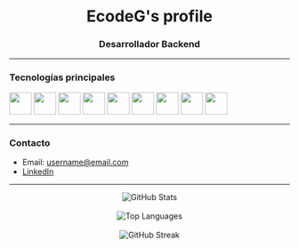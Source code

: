 <h1 align="center">EcodeG's profile</h1>
<h3 align="center">Desarrollador Backend</h3>

---

### Tecnologías principales

<p align="left">
  <img src="https://cdn.jsdelivr.net/gh/devicons/devicon/icons/python/python-original.svg" width="40" height="40"/>
  <img src="https://cdn.jsdelivr.net/gh/devicons/devicon/icons/fastapi/fastapi-original.svg" width="40" height="40"/>
  <img src="https://cdn.jsdelivr.net/gh/devicons/devicon/icons/flask/flask-original.svg" width="40" height="40"/>
  <img src="https://cdn.jsdelivr.net/gh/devicons/devicon/icons/php/php-original.svg" width="40" height="40"/>
  <img src="https://cdn.jsdelivr.net/gh/devicons/devicon/icons/symfony/symfony-original.svg" width="40" height="40"/>
  <img src="https://cdn.jsdelivr.net/gh/devicons/devicon/icons/docker/docker-original.svg" width="40" height="40"/>
  <img src="https://cdn.jsdelivr.net/gh/devicons/devicon/icons/mongodb/mongodb-original.svg" width="40" height="40"/>
  <img src="https://cdn.jsdelivr.net/gh/devicons/devicon/icons/javascript/javascript-original.svg" width="40" height="40"/>
  <img src="https://cdn.jsdelivr.net/gh/devicons/devicon/icons/cplusplus/cplusplus-original.svg" width="40" height="40"/>
</p>

---

### Contacto

- Email: username@email.com
- [LinkedIn](https://linkedin.com/in/username)

---

<p align="center">
  <!-- Stats Card -->
  <img src="https://github-readme-stats.vercel.app/api?username=username&show_icons=true&theme=radical" alt="GitHub Stats" />
  <br /><br />
  <!-- Top Languages Card -->
  <img src="https://github-readme-stats.vercel.app/api/top-langs/?username=username&layout=compact&theme=tokyonight" alt="Top Languages" />
  <br /><br />
  <!-- Streak Stats Card -->
  <img src="https://github-readme-streak-stats.herokuapp.com/?user=username&theme=github-dark" alt="GitHub Streak" />
</p>
